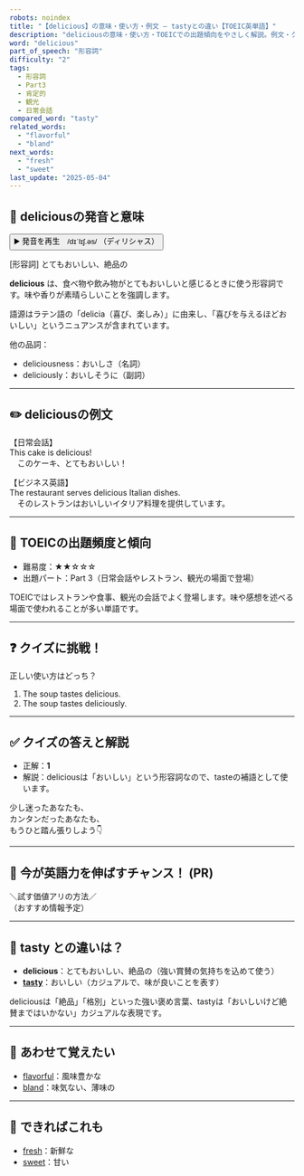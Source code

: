 ```yaml
---
robots: noindex
title: "【delicious】の意味・使い方・例文 ― tastyとの違い【TOEIC英単語】"
description: "deliciousの意味・使い方・TOEICでの出題傾向をやさしく解説。例文・クイズ付きでtastyとの違いもわかりやすく学べます。"
word: "delicious"
part_of_speech: "形容詞"
difficulty: "2"
tags:
  - 形容詞
  - Part3
  - 肯定的
  - 観光
  - 日常会話
compared_word: "tasty"
related_words:
  - "flavorful"
  - "bland"
next_words:
  - "fresh"
  - "sweet"
last_update: "2025-05-04"
---
```


## 🔰 deliciousの発音と意味

<button class="play-audio" onclick="playTTS('delicious')">
  <span class="play-audio-main">
    ▶️ 発音を再生　/dɪˈlɪʃ.əs/
  </span>
  <span class="play-audio-sub">
    （ディリシャス）
  </span>
</button>

[形容詞] とてもおいしい、絶品の

**delicious** は、食べ物や飲み物がとてもおいしいと感じるときに使う形容詞です。味や香りが素晴らしいことを強調します。

語源はラテン語の「delicia（喜び、楽しみ）」に由来し、「喜びを与えるほどおいしい」というニュアンスが含まれています。

他の品詞：  
- deliciousness：おいしさ（名詞）
- deliciously：おいしそうに（副詞）

---

## ✏️ deliciousの例文

【日常会話】  
This cake is delicious!  
　このケーキ、とてもおいしい！

【ビジネス英語】  
The restaurant serves delicious Italian dishes.  
　そのレストランはおいしいイタリア料理を提供しています。

---

## 🎯 TOEICの出題頻度と傾向

- 難易度：★★☆☆☆
- 出題パート：Part 3（日常会話やレストラン、観光の場面で登場）

TOEICではレストランや食事、観光の会話でよく登場します。味や感想を述べる場面で使われることが多い単語です。

---

## ❓ クイズに挑戦！

正しい使い方はどっち？

1. The soup tastes delicious.  
2. The soup tastes deliciously.

---

## ✅ クイズの答えと解説

- 正解：**1**
- 解説：deliciousは「おいしい」という形容詞なので、tasteの補語として使います。

少し迷ったあなたも、  
カンタンだったあなたも、  
もうひと踏ん張りしよう👇️

---

## 🚀 今が英語力を伸ばすチャンス！ (PR)

<div class="info-center">
＼試す価値アリの方法／<br>  
（おすすめ情報予定）
</div>

---

## 🤔  tasty との違いは？

- **delicious**：とてもおいしい、絶品の（強い賞賛の気持ちを込めて使う）
- **[tasty](/word/tasty/)**：おいしい（カジュアルで、味が良いことを表す）

deliciousは「絶品」「格別」といった強い褒め言葉、tastyは「おいしいけど絶賛まではいかない」カジュアルな表現です。

---

## 🧩 あわせて覚えたい

- [flavorful](/word/flavorful/)：風味豊かな
- [bland](/word/bland/)：味気ない、薄味の

---

## 📖 できればこれも

- [fresh](/word/fresh/)：新鮮な
- [sweet](/word/sweet/)：甘い

<!-- cvid: aid04_bid19 -->
